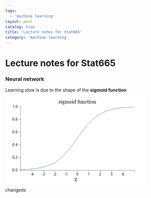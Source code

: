 ```yaml
---
tags:
  - 'machine learning'
layout: post
catalog: true
title: 'Lecture notes for Stat665'
category: 'machine learning'
---
```


# Lecture notes for Stat665

### Neural network

Learning slow is due to the shape of the **sigmoid function**

[![sigmoid](/img/in-post/sigmoid.png "sigmoid")](/img/in-post/sigmoid.png "sigmoid")
 changeds
